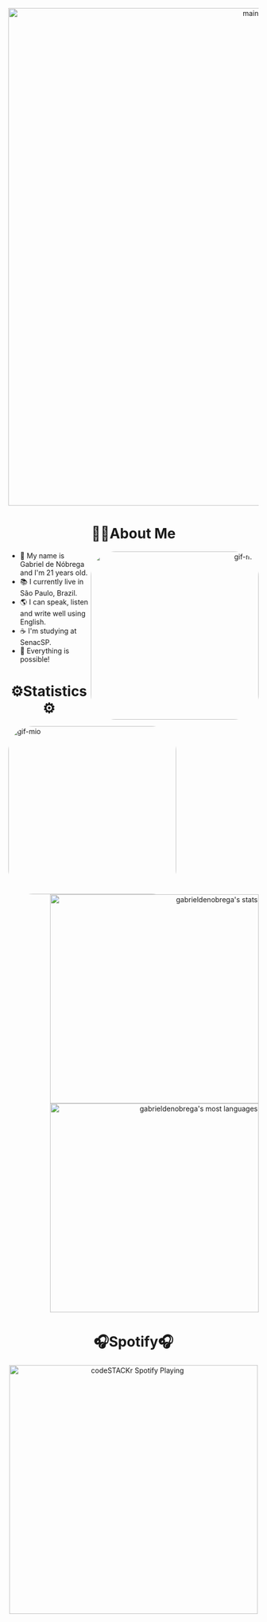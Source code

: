 <p align="center">
  <img width="1000" align="center"src="https://user-images.githubusercontent.com/84252664/157065499-8705b002-7e87-4dc4-b56e-46a3f67954f9.png" alt="mainimage" />
</p>


<h1 align="center">
👨‍💻About Me
</h1>

<a href="https://open.spotify.com/artist/3WrFJ7ztbogyGnTHbHJFl2">
  <p align="right">
  <img align="right" alt="gif-mio" height="338" style="border-radius:50px;" src="https://media1.giphy.com/media/qDHbPXeongY8M/giphy.gif?cid=ecf05e47x6dbd62iye2nj7rlyzggywdjls3kkd08rwsd4boo&rid=giphy.gif&ct=g">
</p></a>  


<ul align="left">
  <li>👋 My name is Gabriel de Nóbrega and I'm 21 years old.</li>
  <li>📚 I currently live in São Paulo, Brazil.</li>
  <li>🌎 I can speak, listen and write well using English.</li>
  <li>☕ I'm studying at SenacSP.</li>
  <li>🌱 Everything is possible!</li>
</ul>


<h1 align="center">
⚙️Statistics⚙️
</h1>

<a href="https://open.spotify.com/artist/3WrFJ7ztbogyGnTHbHJFl2">
<img align="left" alt="gif-mio" height="338" style="border-radius:50px;" src="https://media3.giphy.com/media/ITuFb81NvO0XS/giphy.gif?cid=ecf05e47nc1wyiu0wgvls9rwzvejippkik7p5dju08n8tr6h&rid=giphy.gif&ct=g">
</a>

<a href="https://github.com/GabrielDeNobrega">
<p align="right">
<img width="420em" src="https://github-readme-stats.vercel.app/api?username=GabrielDeNobrega&bg_color=355,19C1F2,13B63A&title_color=000000&text_color=4F4C4C" alt="gabrieldenobrega's stats"/>
<img width="420em" src="https://github-readme-stats.vercel.app/api/top-langs/?username=GabrielDeNobrega&layout=compact&bg_color=355,19C1F2,13B63A&title_color=000000&text_color=4F4C4C" alt="gabrieldenobrega's most languages"/>
</p></a>
  </div>
  
<h1 align="center" width="100%">
🎧Spotify🎧
</h1>

<div align="center">
  <a href="https://open.spotify.com/user/12174985492">
    <img src="https://novatorem-three-eosin.vercel.app/api/spotify" alt="codeSTACKr Spotify Playing" width="500" />
  </a>
</div>
